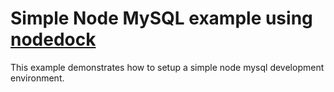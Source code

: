 # Simple Node MySQL example using [nodedock](https://github.com/siyangbi/nodedock)

This example demonstrates how to setup a simple node mysql development environment. 

